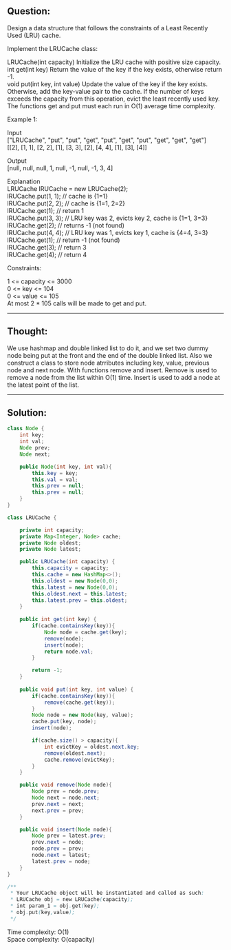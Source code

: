 ## Question: 

Design a data structure that follows the constraints of a Least Recently Used (LRU) cache.  

Implement the LRUCache class:  

LRUCache(int capacity) Initialize the LRU cache with positive size capacity.  
int get(int key) Return the value of the key if the key exists, otherwise return -1.  
void put(int key, int value) Update the value of the key if the key exists. Otherwise, add the key-value pair to the cache. If the number of keys exceeds the capacity from this operation, evict the least recently used key.  
The functions get and put must each run in O(1) average time complexity.  

Example 1:  

Input  
["LRUCache", "put", "put", "get", "put", "get", "put", "get", "get", "get"]  
[[2], [1, 1], [2, 2], [1], [3, 3], [2], [4, 4], [1], [3], [4]]  

Output  
[null, null, null, 1, null, -1, null, -1, 3, 4]  

Explanation  
LRUCache lRUCache = new LRUCache(2);  
lRUCache.put(1, 1); // cache is {1=1}  
lRUCache.put(2, 2); // cache is {1=1, 2=2}  
lRUCache.get(1);    // return 1  
lRUCache.put(3, 3); // LRU key was 2, evicts key 2, cache is {1=1, 3=3}  
lRUCache.get(2);    // returns -1 (not found)  
lRUCache.put(4, 4); // LRU key was 1, evicts key 1, cache is {4=4, 3=3}  
lRUCache.get(1);    // return -1 (not found)  
lRUCache.get(3);    // return 3  
lRUCache.get(4);    // return 4  
 
Constraints:  

1 <= capacity <= 3000  
0 <= key <= 104  
0 <= value <= 105  
At most 2 * 105 calls will be made to get and put.  

---
## Thought: 
We use hashmap and double linked list to do it, and we set two dummy node being put at the front and the end of the double linked list. 
Also we construct a class to store node atrributes including key, value, previous node and next node. With functions remove and insert.
Remove is used to remove a node from the list within O(1) time. Insert is used to add a node at the latest point of the list.

---
## Solution:
```Java
class Node {
    int key;
    int val;
    Node prev;
    Node next;

    public Node(int key, int val){
        this.key = key;
        this.val = val;
        this.prev = null;
        this.prev = null;
    }
}

class LRUCache {

    private int capacity;
    private Map<Integer, Node> cache;
    private Node oldest;
    private Node latest;

    public LRUCache(int capacity) {
        this.capacity = capacity;
        this.cache = new HashMap<>();
        this.oldest = new Node(0,0);
        this.latest = new Node(0,0);
        this.oldest.next = this.latest;
        this.latest.prev = this.oldest;
    }
    
    public int get(int key) {
        if(cache.containsKey(key)){
            Node node = cache.get(key);
            remove(node);
            insert(node);
            return node.val;
        }

        return -1;
    }
    
    public void put(int key, int value) {
        if(cache.containsKey(key)){            
            remove(cache.get(key));
        }
        Node node = new Node(key, value);
        cache.put(key, node);
        insert(node);

        if(cache.size() > capacity){
            int evictKey = oldest.next.key;
            remove(oldest.next);
            cache.remove(evictKey);
        }
    }

    public void remove(Node node){
        Node prev = node.prev;
        Node next = node.next;
        prev.next = next;
        next.prev = prev;
    }

    public void insert(Node node){
        Node prev = latest.prev;
        prev.next = node;
        node.prev = prev;
        node.next = latest;
        latest.prev = node;
    } 
}

/**
 * Your LRUCache object will be instantiated and called as such:
 * LRUCache obj = new LRUCache(capacity);
 * int param_1 = obj.get(key);
 * obj.put(key,value);
 */
```
Time complexity: O(1)  
Space complexity: O(capacity)
